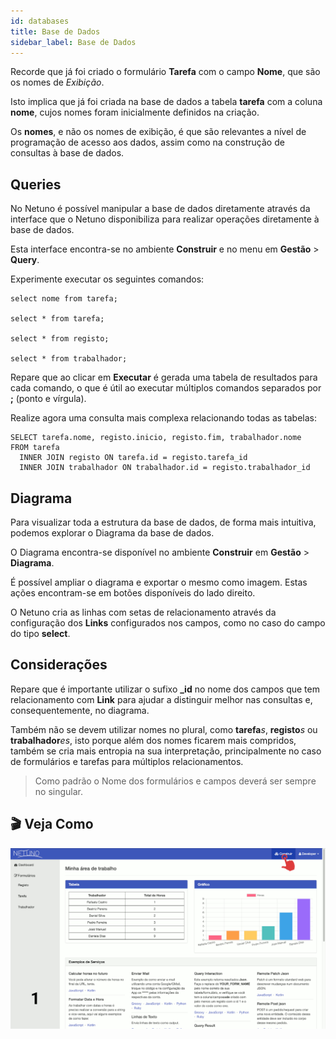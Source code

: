 ```yaml
---
id: databases
title: Base de Dados
sidebar_label: Base de Dados
---
```


Recorde que já foi criado o formulário **Tarefa** com o campo **Nome**, que são os nomes de _Exibição_.

Isto implica que já foi criada na base de dados a tabela **tarefa** com a coluna **nome**, cujos nomes foram inicialmente definidos na criação.

Os **nomes**, e não os nomes de exibição, é que são relevantes a nível de programação de acesso aos dados, assim como na construção de consultas à base de dados.

## Queries

No Netuno é possível manipular a base de dados diretamente através da interface que o Netuno disponibiliza para realizar operações diretamente à base de dados.

Esta interface encontra-se no ambiente **Construir** e no menu em **Gestão** > **Query**.

Experimente executar os seguintes comandos:

```
select nome from tarefa;

select * from tarefa;

select * from registo;

select * from trabalhador;
```

Repare que ao clicar em **Executar** é gerada uma tabela de resultados para cada comando, o que é útil ao executar múltiplos comandos separados por **;** (ponto e vírgula).

Realize agora uma consulta mais complexa relacionando todas as tabelas:

```
SELECT tarefa.nome, registo.inicio, registo.fim, trabalhador.nome
FROM tarefa
  INNER JOIN registo ON tarefa.id = registo.tarefa_id
  INNER JOIN trabalhador ON trabalhador.id = registo.trabalhador_id
```

## Diagrama

Para visualizar toda a estrutura da base de dados, de forma mais intuitiva, podemos explorar o Diagrama da base de dados.

O Diagrama encontra-se disponível no ambiente **Construir** em **Gestão** > **Diagrama**.

É possível ampliar o diagrama e exportar o mesmo como imagem. Estas ações encontram-se em botões disponíveis do lado direito.

O Netuno cria as linhas com setas de relacionamento através da configuração dos **Links** configurados nos campos, como no caso do campo do tipo **select**.

## Considerações

Repare que é importante utilizar o sufixo **_id** no nome dos campos que tem relacionamento com **Link** para ajudar a distinguir melhor nas consultas e, consequentemente, no diagrama.

Também não se devem utilizar nomes no plural, como **tarefa**_s_, **registo**_s_ ou **trabalhador**_es_, isto porque além dos nomes ficarem mais compridos, também se cria mais entropia na sua interpretação, principalmente no caso de formulários e tarefas para múltiplos relacionamentos.

> Como padrão o Nome dos formulários e campos deverá ser sempre no singular.

## 🎬 Veja Como

![Base de Dados](/docs/assets/comece/demonstracao/basededados.gif)


